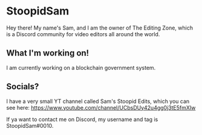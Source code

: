 # StoopidSam

Hey there! My name's Sam, and I am the owner of The Editing Zone, which is a Discord community for video editors all around the world. 

## What I'm working on!

I am currently working on a blockchain government system.

## Socials?

I have a very small YT channel called Sam's Stoopid Edits, which you can see here: https://www.youtube.com/channel/UCbsDUy42u4gg0j3tE5fmXIw

If ya want to contact me on Discord, my username and tag is StoopidSam#0010.
